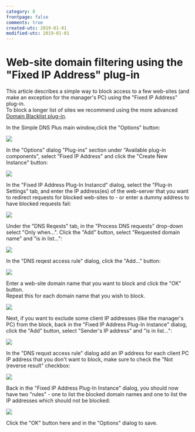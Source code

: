 ```yaml
---
category: 8
frontpage: false
comments: true
created-utc: 2019-01-01
modified-utc: 2019-01-01
---
```

# Web-site domain filtering using the "Fixed IP Address" plug-in

This article describes a simple way to block access to a few web-sites (and make an exception for the manager's PC) using the "Fixed IP Address" plug-in.  
To block a longer list of sites we recommend using the more advanced [Domain Blacklist plug-in](https://simpledns.plus/plugin-domainbl).

In the Simple DNS Plus main window,click the "Options" button:

![](img/149/1.png)

In the "Options" dialog "Plug-ins" section under "Available plug-in components", select "Fixed IP Address" and click the "Create New Instance" button:

![](img/149/2.png)

In the "Fixed IP Address Plug-In Instancd" dialog, select the "Plug-in Settings" tab, and enter the IP address(es) of the web-server that you want to redirect requests for blocked web-sites to - or enter a dummy address to have blocked requests fail:

![](img/149/3.png)

Under the "DNS Reqests" tab, in the "Process DNS requests" drop-down select "Only when...". Click the "Add" button, select "Requested domain name" and "is in list...":

![](img/149/4.png)

In the "DNS reqest access rule" dialog, click the "Add..." button:

![](img/149/5.png)

Enter a web-site domain name that you want to block and click the "OK" button.  
Repeat this for each domain name that you wish to block.

![](img/149/6.png)

Next, if you want to exclude some client IP addresses (like the manager's PC) from the block, back in the "Fixed IP Address Plug-In Instance" dialog, click the "Add" button, select "Sender's IP address" and "is in list...":

![](img/149/7.png)

In the "DNS requst access rule" dialog add an IP address for each client PC IP address that you don't want to block, make sure to check the "Not (reverse result" checkbox:

![](img/149/8.png)

Back in the "Fixed IP Address Plug-In Instance" dialog, you should now have two "rules" - one to list the blocked domain names and one to list the IP addresses which should not be blocked:

![](img/149/9.png)

Click the "OK" button here and in the "Options" dialog to save.  

